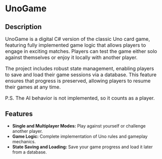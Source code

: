 <h1>UnoGame</h1>

<h2>Description</h2>
<p style="font-size: 16px;">UnoGame is a digital C# version of the classic Uno card game, featuring fully implemented game logic that allows players to engage in exciting matches. Players can test the game either solo against themselves or enjoy it locally with another player.</p>
<p style="font-size: 16px;">The project includes robust state management, enabling players to save and load their game sessions via a database. This feature ensures that progress is preserved, allowing players to resume their games at any time.</p>
<p style="font-size: 16px;">P.S. The AI behavior is not implemented, so it counts as a player.</p>

<h2>Features</h2>
<ul style="font-size: 14px;">
    <li><strong>Single and Multiplayer Modes:</strong> Play against yourself or challenge another player.</li>
    <li><strong>Game Logic:</strong> Complete implementation of Uno rules and gameplay mechanics.</li>
    <li><strong>State Saving and Loading:</strong> Save your game progress and load it later from a database.</li>
</ul>
